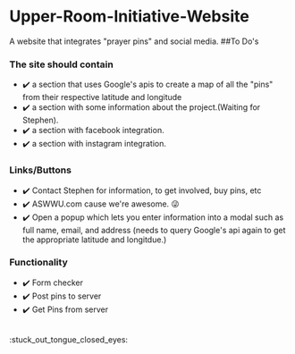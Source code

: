 # Upper-Room-Initiative-Website
A website that integrates "prayer pins" and social media. 
##To Do's
### The site should contain
* :heavy_check_mark: a section that uses Google's apis to create a map of all the "pins" from their respective latitude and longitude
* :heavy_check_mark: a section with some information about the project.(Waiting for Stephen).
* :heavy_check_mark: a section with facebook integration.
* :heavy_check_mark: a section with instagram integration.

### Links/Buttons
* :heavy_check_mark: Contact Stephen for information, to get involved, buy pins, etc
* :heavy_check_mark: ASWWU.com cause we're awesome. :stuck_out_tongue_winking_eye:
* :heavy_check_mark: Open a popup which lets you enter information into a modal such as full name, email, and address (needs to query Google's api again to get the appropriate latitude and longitdue.)

### Functionality
* :heavy_check_mark: Form checker
* :heavy_check_mark: Post pins to server 
* :heavy_check_mark: Get Pins from server
<br>
:stuck_out_tongue_closed_eyes: 

